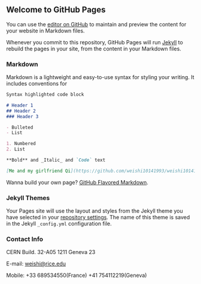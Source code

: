 ## Welcome to GitHub Pages

You can use the [editor on GitHub](https://github.com/weishi10141993/weishi10141993.github.io/edit/master/README.md) to maintain and preview the content for your website in Markdown files.

Whenever you commit to this repository, GitHub Pages will run [Jekyll](https://jekyllrb.com/) to rebuild the pages in your site, from the content in your Markdown files.

### Markdown

Markdown is a lightweight and easy-to-use syntax for styling your writing. It includes conventions for

```markdown
Syntax highlighted code block

# Header 1
## Header 2
### Header 3

- Bulleted
- List

1. Numbered
2. List

**Bold** and _Italic_ and `Code` text

[Me and my girlfriend Qi](https://github.com/weishi10141993/weishi10141993.github.io/blob/master/Wei_Qi.jpg)
```

Wanna build your own page? [GitHub Flavored Markdown](https://guides.github.com/features/mastering-markdown/).

### Jekyll Themes

Your Pages site will use the layout and styles from the Jekyll theme you have selected in your [repository settings](https://github.com/weishi10141993/weishi10141993.github.io/settings). The name of this theme is saved in the Jekyll `_config.yml` configuration file.

### Contact Info
CERN Build. 32-A05
1211 Geneva 23

E-mail: weishi@rice.edu

Mobile: +33 689534550(France)
        +41 754112219(Geneva)
